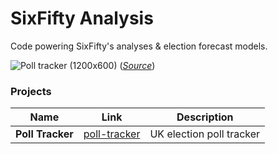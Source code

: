 # SixFifty Analysis
Code powering SixFifty's analyses &amp; election forecast models.

![Poll tracker (1200x600)](https://s3-eu-west-1.amazonaws.com/sixfifty/polls-1200x600.png "Poll tracker (1200x600)")
([_Source_](https://s3-eu-west-1.amazonaws.com/sixfifty/polls-1200x600.png))

### Projects
| Name | Link | Description |
| -- | -- | -- |
| **Poll Tracker** | [poll-tracker](poll-tracker) | UK election poll tracker |
